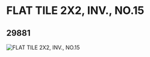 # FLAT TILE 2X2, INV., NO.15
## 29881
![FLAT TILE 2X2, INV., NO.15](https://lc-www-live-s.legocdn.com/media/bricks/5/2/6176250.jpg)